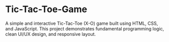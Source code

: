 # Tic-Tac-Toe-Game
A simple and interactive Tic-Tac-Toe (X-O) game built using HTML, CSS, and JavaScript. This project demonstrates fundamental programming logic, clean UI/UX design, and responsive layout. 
